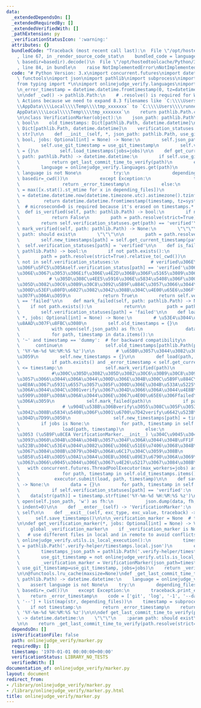 ```yaml
---
data:
  _extendedDependsOn: []
  _extendedRequiredBy: []
  _extendedVerifiedWith: []
  _pathExtension: py
  _verificationStatusIcon: ':warning:'
  attributes: {}
  bundledCode: "Traceback (most recent call last):\n  File \"/opt/hostedtoolcache/Python/3.8.5/x64/lib/python3.8/site-packages/onlinejudge_verify/documentation/build.py\"\
    , line 67, in _render_source_code_stat\n    bundled_code = language.bundle(stat.path,\
    \ basedir=basedir).decode()\n  File \"/opt/hostedtoolcache/Python/3.8.5/x64/lib/python3.8/site-packages/onlinejudge_verify/languages/python.py\"\
    , line 84, in bundle\n    raise NotImplementedError\nNotImplementedError\n"
  code: "# Python Version: 3.x\nimport concurrent.futures\nimport datetime\nimport\
    \ functools\nimport json\nimport pathlib\nimport subprocess\nimport traceback\n\
    from typing import *\n\nimport onlinejudge_verify.languages\nimport onlinejudge_verify.utils\n\
    \n_error_timestamp = datetime.datetime.fromtimestamp(0, tz=datetime.timezone(datetime.timedelta()))\n\
    \n\ndef _cwd() -> pathlib.Path:\n    # .resolve() is required for Windows on GitHub\
    \ Actions because we need to expand 8.3 filenames like `C:\\\\Users\\\\RUNNER~1\\\
    \\AppData\\\\Local\\\\Temp\\\\tmp_xxxxxxx` to `C:\\\\Users\\\\runneradmin\\\\\
    AppData\\\\Local\\\\Temp\\\\tmp_xxxxxxx`\n    return pathlib.Path.cwd().resolve(strict=True)\n\
    \n\nclass VerificationMarker(object):\n    json_path: pathlib.Path\n    use_git_timestamp:\
    \ bool\n    old_timestamps: Dict[pathlib.Path, datetime.datetime]\n    new_timestamps:\
    \ Dict[pathlib.Path, datetime.datetime]\n    verification_statuses: Dict[pathlib.Path,\
    \ str]\n\n    def __init__(self, *, json_path: pathlib.Path, use_git_timestamp:\
    \ bool, jobs: Optional[int] = None) -> None:\n        self.json_path = json_path\n\
    \        self.use_git_timestamp = use_git_timestamp\n        self.verification_statuses\
    \ = {}\n        self.load_timestamps(jobs=jobs)\n\n    def get_current_timestamp(self,\
    \ path: pathlib.Path) -> datetime.datetime:\n        if self.use_git_timestamp:\n\
    \            return get_last_commit_time_to_verify(path)\n        else:\n    \
    \        language = onlinejudge_verify.languages.get(path)\n            assert\
    \ language is not None\n            try:\n                depending_files = language.list_dependencies(path,\
    \ basedir=_cwd())\n            except Exception:\n                traceback.print_exc()\n\
    \                return _error_timestamp\n            else:\n                timestamp\
    \ = max([x.stat().st_mtime for x in depending_files])\n                system_local_timezone\
    \ = datetime.datetime.now(datetime.timezone.utc).astimezone().tzinfo\n       \
    \         return datetime.datetime.fromtimestamp(timestamp, tz=system_local_timezone).replace(microsecond=0)\
    \  # microsecond=0 is required because it's erased on timestamps.*.json\n\n  \
    \  def is_verified(self, path: pathlib.Path) -> bool:\n        if not path.exists():\n\
    \            return False\n        path = path.resolve(strict=True).relative_to(_cwd())\n\
    \        return self.verification_statuses.get(path) == 'verified'\n\n    def\
    \ mark_verified(self, path: pathlib.Path) -> None:\n        \"\"\"\n        :param\
    \ path: should exist\n        \"\"\"\n\n        path = path.resolve(strict=True).relative_to(_cwd())\n\
    \        self.new_timestamps[path] = self.get_current_timestamp(path)\n      \
    \  self.verification_statuses[path] = 'verified'\n\n    def is_failed(self, path:\
    \ pathlib.Path) -> bool:\n        if not path.exists():\n            return True\n\
    \        path = path.resolve(strict=True).relative_to(_cwd())\n        if path\
    \ not in self.verification_statuses:\n            # verified\u306E\u5834\u5408\
    \u306F\u5FC5\u305Aself.verification_status[path] == 'verified'\u3068\u306A\u308B\
    \u306E\u3067\u3053\u306Eif\u306E\u4E2D\u306B\u306F\u5165\u3089\u306A\u3044\n \
    \           # \u305D\u308C\u4EE5\u5916\u306E\u5834\u5408\u306F\u300C\u305D\u3082\
    \u305D\u3082\u30C6\u30B9\u30C8\u3092\u5B9F\u884C\u3057\u3066\u3044\u306A\u3044\
    \u300D\u53EF\u80FD\u6027\u3082\u3042\u308B\u304C\u4E00\u65E6\u306Ffailed\u3068\
    \u307F\u306A\u3059\n            return True\n        return self.verification_statuses[path]\
    \ == 'failed'\n\n    def mark_failed(self, path: pathlib.Path) -> None:\n    \
    \    if not path.exists():\n            return\n        path = path.resolve(strict=True).relative_to(_cwd())\n\
    \        self.verification_statuses[path] = 'failed'\n\n    def load_timestamps(self,\
    \ *, jobs: Optional[int] = None) -> None:\n        # \u53E4\u3044\u3082\u306E\u3092\
    \u8AAD\u307F\u8FBC\u3080\n        self.old_timestamps = {}\n        if self.json_path.exists():\n\
    \            with open(self.json_path) as fh:\n                data = json.load(fh)\n\
    \            for path, timestamp in data.items():\n                if path ==\
    \ '~' and timestamp == 'dummy':  # for backward compatibility\n              \
    \      continue\n                self.old_timestamps[pathlib.Path(path)] = datetime.datetime.strptime(timestamp,\
    \ '%Y-%m-%d %H:%M:%S %z')\n\n        # \u65B0\u3057\u3044\u3082\u306E\u306B\u79FB\
    \u3059\n        self.new_timestamps = {}\n\n        def load(path, timestamp):\n\
    \            if path.exists() and _error_timestamp < self.get_current_timestamp(path)\
    \ <= timestamp:\n                self.mark_verified(path)\n                return\n\
    \            #\u300C\u305D\u3082\u305D\u3082\u30C6\u30B9\u30C8\u3092\u5B9F\u884C\
    \u3057\u3066\u3044\u306A\u3044\u300D\u306E\u304B\u300C\u5B9F\u884C\u3057\u305F\
    \u4E0A\u3067\u5931\u6557\u3057\u305F\u300D\u306E\u304B\u533A\u5225\u3067\u304D\
    \u306A\u3044\u304C\u3001verify\u3067\u304D\u3066\u306A\u3044\u4E8B\u306B\u306F\
    \u5909\u308F\u308A\u306A\u3044\u306E\u3067\u4E00\u65E6\u306Ffailed\u3068\u307F\
    \u306A\u3059\n            self.mark_failed(path)\n            if path.exists():\n\
    \                # \u904E\u53BB\u306Bverify\u3055\u308C\u305F\u3053\u3068\u304C\
    \u3042\u308B\u5834\u5408\u306F\u3001\u6700\u7D42verify\u6642\u523B\u3092\u5F15\
    \u304D\u7D99\u3050\n                self.new_timestamps[path] = timestamp\n\n\
    \        if jobs is None:\n            for path, timestamp in self.old_timestamps.items():\n\
    \                load(path, timestamp)\n        else:\n            # TODO: \u3053\
    \u3053 (\u5B9F\u8CEA VerificationMarker.__init__) \u304C\u9045\u3044\u306E\u306A\
    \u3093\u3060\u304B\u304A\u304B\u3057\u304F\u306A\u3044\u304B\uFF1F verify\u6642\
    \u523B\u304C\u53E4\u3044\u3082\u306E\u306E\u51E6\u7406\u3068\u304B\u306F\u5225\
    \u3067\u3084\u308B\u3079\u304D\u306A\u6C17\u304C\u3059\u308B\n            # \u4F9D\
    \u5B58\u5148\u30D5\u30A1\u30A4\u30EB\u306E\u89E3\u6790\u306A\u3069\u304C\u3042\
    \u3063\u3066\u9045\u3044\u306E\u3067\u4E26\u5217\u3067\u3084\u308B\n         \
    \   with concurrent.futures.ThreadPoolExecutor(max_workers=jobs) as executor:\n\
    \                for path, timestamp in self.old_timestamps.items():\n       \
    \             executor.submit(load, path, timestamp)\n\n    def save_timestamps(self)\
    \ -> None:\n        data = {}\n        for path, timestamp in self.new_timestamps.items():\n\
    \            if self.verification_statuses[path] == 'verified':\n            \
    \    data[str(path)] = timestamp.strftime('%Y-%m-%d %H:%M:%S %z')\n        with\
    \ open(self.json_path, 'w') as fh:\n            json.dump(data, fh, sort_keys=True,\
    \ indent=0)\n\n    def __enter__(self) -> 'VerificationMarker':\n        return\
    \ self\n\n    def __exit__(self, exc_type, exc_value, traceback) -> None:\n  \
    \      self.save_timestamps()\n\n\n_verification_marker = None  # type: Optional[VerificationMarker]\n\
    \n\ndef get_verification_marker(*, jobs: Optional[int] = None) -> VerificationMarker:\n\
    \    global _verification_marker\n    if _verification_marker is None:\n     \
    \   # use different files in local and in remote to avoid conflicts\n        if\
    \ onlinejudge_verify.utils.is_local_execution():\n            timestamps_json_path\
    \ = pathlib.Path('.verify-helper/timestamps.local.json')\n        else:\n    \
    \        timestamps_json_path = pathlib.Path('.verify-helper/timestamps.remote.json')\n\
    \        use_git_timestamp = not onlinejudge_verify.utils.is_local_execution()\n\
    \        _verification_marker = VerificationMarker(json_path=timestamps_json_path,\
    \ use_git_timestamp=use_git_timestamp, jobs=jobs)\n    return _verification_marker\n\
    \n\n@functools.lru_cache(maxsize=None)\ndef _get_last_commit_time_to_verify(path:\
    \ pathlib.Path) -> datetime.datetime:\n    language = onlinejudge_verify.languages.get(path)\n\
    \    assert language is not None\n    try:\n        depending_files = language.list_dependencies(path,\
    \ basedir=_cwd())\n    except Exception:\n        traceback.print_exc()\n    \
    \    return _error_timestamp\n    code = ['git', 'log', '-1', '--date=iso', '--pretty=%ad',\
    \ '--'] + list(map(str, depending_files))\n    timestamp = subprocess.check_output(code).decode().strip()\n\
    \    if not timestamp:\n        return _error_timestamp\n    return datetime.datetime.strptime(timestamp,\
    \ '%Y-%m-%d %H:%M:%S %z')\n\n\ndef get_last_commit_time_to_verify(path: pathlib.Path)\
    \ -> datetime.datetime:\n    \"\"\"\n    :param path: should exist\n    \"\"\"\
    \n\n    return _get_last_commit_time_to_verify(path.resolve(strict=True))\n"
  dependsOn: []
  isVerificationFile: false
  path: onlinejudge_verify/marker.py
  requiredBy: []
  timestamp: '1970-01-01 00:00:00+00:00'
  verificationStatus: LIBRARY_NO_TESTS
  verifiedWith: []
documentation_of: onlinejudge_verify/marker.py
layout: document
redirect_from:
- /library/onlinejudge_verify/marker.py
- /library/onlinejudge_verify/marker.py.html
title: onlinejudge_verify/marker.py
---
```

